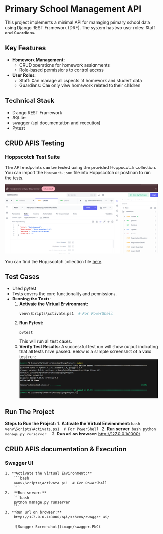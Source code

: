 # Primary School Management API

This project implements a minimal API for managing primary school data using Django REST Framework (DRF). The system has two user roles: Staff and Guardians.

## Key Features

- **Homework Management:**
  - CRUD operations for homework assignments
  - Role-based permissions to control access
- **User Roles:**
  - Staff: Can manage all aspects of homework and student data
  - Guardians: Can only view homework related to their children

## Technical Stack

- Django REST Framework
- SQLite
- swagger (api documentation and execution)
- Pytest

## CRUD APIS Testing

### Hoppscotch Test Suite

The API endpoints can be tested using the provided Hoppscotch collection. You can import the `Homework.json` file into Hoppscotch or postman to run the tests.

![Hoppscotch Test Suite Screenshot](image/Testing-tool.PNG)

You can find the Hoppscotch collection file [here](https://drive.google.com/file/d/1WJ8GBy_tceoEI80RBPD7KeTVTli6oKhT/view?usp=drive_link).

## Test Cases

- Used pytest
- Tests covers the core functionality and permissions.
- **Running the Tests:**
  1.  **Activate the Virtual Environment:**
      ```bash
      venv\Scripts\Activate.ps1  # For PowerShell
      ```
  2.  **Run Pytest:**
      ```bash
      pytest
      ```
      This will run all test cases.
  3.  **Verify Test Results:**
      A successful test run will show output indicating that all tests have passed. Below is a sample screenshot of a valid test run:
      ![Pytest Successful Run Screenshot](image/testCases.PNG)

## Run The Project

**Steps to Run the Project:** 1. **Activate the Virtual Environment:**
`bash
        venv\Scripts\Activate.ps1  # For PowerShell
        ` 2. **Run server:**
`bash
        python manage.py runserver 
        ` 3. **Run url on browser:**
http://127.0.0.1:8000/

## CRUD APIS documentation & Execution

### Swagger UI

    1. **Activate the Virtual Environment:**
        ```bash
        venv\Scripts\Activate.ps1  # For PowerShell
        ```
    2.  **Run server:**
        ```bash
        python manage.py runserver
        ```
    3. **Run url on browser:**
        http://127.0.0.1:8000/api/schema/swagger-ui/

        ![Swagger Screenshot](image/swagger.PNG)




